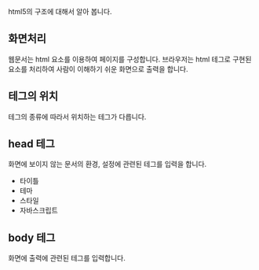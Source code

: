 html5의 구조에 대해서 알아 봅니다.

## 화면처리
웹문서는 html 요소를 이용하여 페이지를 구성합니다.
브라우저는 html 테그로 구현된 요소를 처리하여 사람이 이해하기 쉬운 화면으로 출력을 합니다.

## 테그의 위치
테그의 종류에 따라서 위치하는 테그가 다릅니다.

## head 테그
화면에 보이지 않는 
문서의 환경, 설정에 관련된 테그를 입력을 합니다.

* 타이틀
* 테마
* 스타일
* 자바스크립트

## body 테그
화면에 출력에 관련된 테그를 입력합니다.
